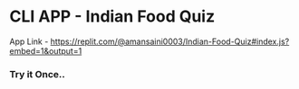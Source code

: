 # CLI APP - Indian Food Quiz
App Link - https://replit.com/@amansaini0003/Indian-Food-Quiz#index.js?embed=1&output=1

### Try it Once..

